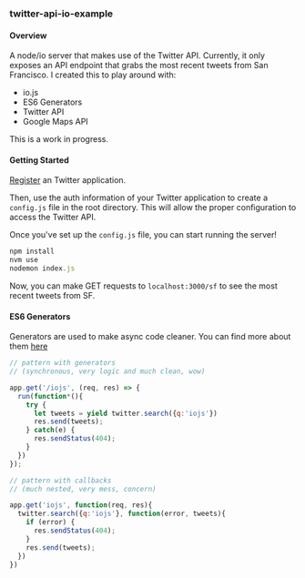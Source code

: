 ### twitter-api-io-example

#### Overview

A node/io server that makes use of the Twitter API. Currently, it only exposes an API endpoint that grabs the most recent tweets from San Francisco. I created this to play around with: 
- io.js
- ES6 Generators
- Twitter API
- Google Maps API

This is a work in progress.

#### Getting Started

[Register](https://apps.twitter.com/) an Twitter application. 

Then, use the auth information of your Twitter application to create a `config.js` file in the root directory. This will allow the proper configuration to access the Twitter API.

Once you've set up the `config.js` file, you can start running the server!

```javascript
npm install
nvm use
nodemon index.js
```

Now, you can make GET requests to `localhost:3000/sf` to see the most recent tweets from SF.

#### ES6 Generators

Generators are used to make async code cleaner. You can find more about them [here](https://developer.mozilla.org/en-US/docs/Web/JavaScript/Reference/Statements/function*)

```javascript
// pattern with generators 
// (synchronous, very logic and much clean, wow)

app.get('/iojs', (req, res) => {
  run(function*(){
    try {
      let tweets = yield twitter.search({q:'iojs'})
      res.send(tweets);
    } catch(e) {
      res.sendStatus(404);
    }
  })
});

// pattern with callbacks 
// (much nested, very mess, concern)

app.get('iojs', function(req, res){
  twitter.search({q:'iojs'}, function(error, tweets){
  	if (error) {
  	  res.sendStatus(404);
  	}
    res.send(tweets);
  })
})
```



